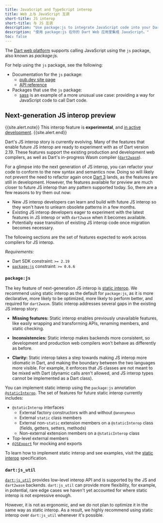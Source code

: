 ```yaml
---
title: JavaScript and TypeScript interop
title: Web 上与 JavaScript 互调
short-title: JS interop
short-title: 与 JS 互调
description: "Use package:js to integrate JavaScript code into your Dart web app."
description: "使用 package:js 在你的 Dart Web 应用里集成 JavaScript。"
toc: false
---
```


The [Dart web platform](/overview#web-platform) supports calling
JavaScript using the `js` package,
also known as _package:js_.

For help using the `js` package, see the following:

* Documentation for the `js` package:
  * [pub.dev site page][js]
  * [API reference][js-api]
* Packages that use the `js` package:
  * [sass][] is an example of a more unusual use case: providing a
    way for JavaScript code to call Dart code.

[js]: {{site.pub-pkg}}/js
[js-api]: {{site.pub-api}}/js
[sass]: {{site.pub-pkg}}/sass

## Next-generation JS interop preview

{{site.alert.note}}
  This interop feature is **experimental**,
  and [in active development](https://github.com/dart-lang/sdk/issues/35084).
{{site.alert.end}}

Dart's JS interop story is currently evolving. 
Many of the features that enable future JS interop
are ready to experiment with as of Dart version 2.19.
These features support the existing production
and development web compilers, 
as well as Dart's in-progress Wasm compiler ([`dart2wasm`][]).

For a glimpse into the next generation of JS interop,
you can refactor your code to conform to
the new syntax and semantics now. 
Doing so will likely not prevent the need to refactor again
once [Dart 3][] lands, as the features are still in development. 
However, the features available for preview are much closer
to future JS interop than any pattern supported today.
So, there are a few reasons to try them out now:

* New JS interop developers can learn and build with future JS interop
  so they won't have to unlearn obsolete patterns in a few months.
* Existing JS interop developers eager to experiment with
  the latest features in JS interop 
  or with `dart2wasm` when it becomes available.
* Potentially ease transition of existing JS interop code
  once migration becomes necessary.

The following sections are the set of features
expected to work across compilers for JS interop.

*Requirements:*

* Dart SDK constraint: `>= 2.19`
* [`package:js`][] constraint: `>= 0.6.6`

[`dart2wasm`]: https://github.com/dart-lang/sdk/blob/main/pkg/dart2wasm#running-dart2wasm
[Dart 3]: https://medium.com/dartlang/dart-3-alpha-f1458fb9d232
[`package:js`]: {{site.pub-pkg}}/js

### `package:js`

The key feature of next-generation JS interop is [static interop][].
We recommend using static interop as the default for `package:js`,
as it is more declarative, more likely to be optimized,
more likely to perform better, and required for `dart2wasm`.
Static interop addresses several gaps in the existing JS interop story:

* **Missing features:** Static interop enables previously
  unavailable features, like easily wrapping and transforming APIs,
  renaming members, and static checking.

* **Inconsistencies:** Static interop makes backends more consistent,
  so development and production web compilers
  won't behave as differently as before.

* **Clarity:** Static interop takes a step towards making 
  JS interop more idiomatic in Dart, 
  and making the boundary between the two languages more visible.
  For example, it enforces that JS classes are not meant to be mixed with Dart
  (dynamic calls aren't allowed, 
  and JS interop types cannot be implemented as a Dart class).

You can implement static interop using
the `package:js` annotation [`@staticInterop`][].
The set of features for future static interop currently includes:

* `@staticInterop` interfaces
  * External factory constructors with and without `@anonymous`
  * External `static` class members
  * External non-`static` extension members on a `@staticInterop`
    class (fields, getters, setters, methods)
  * Non-external extension members on a `@staticInterop` class
* Top-level external members
* [`@JSExport`][] for mocking and exports

To learn how to implement static interop and see examples,
visit the [static interop][] specification.

[`@staticInterop`]: {{site.pub-api}}/js/latest/js/staticInterop-constant.html
[static interop]: {{site.pub-pkg}}/js#staticinterop
[`@JSExport`]: {{site.pub-pkg}}/js#jsexport-and-js_utilcreatedartexport

### `dart:js_util`

[`dart:js_util`][] provides low-level interop API
and is supported by the JS and `dart2wasm` backends.
`dart:js_util` can provide more flexibility,
for example, in potential, rare edge cases we haven't yet
accounted for where static interop is not expressive enough.

However, it is not as ergonomic, and we do not plan
to optimize it in the same way as static interop.
As a result, we highly recommend using static interop over
`dart:js_util` whenever it's possible.

[`dart:js_util`]: {{site.dart-api}}/{{site.data.pkg-vers.SDK.channel}}/dart-js_util/dart-js_util-library.html
